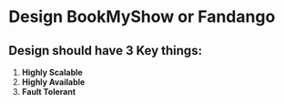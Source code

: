 # Design BookMyShow or Fandango 


## Design should have 3 Key things:

1. **Highly Scalable**
2. **Highly Available** 
3. **Fault Tolerant**